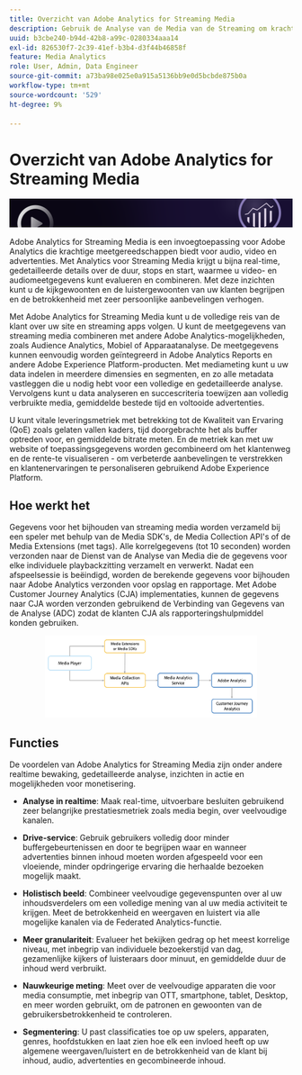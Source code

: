 ```yaml
---
title: Overzicht van Adobe Analytics for Streaming Media
description: Gebruik de Analyse van de Media van de Streaming om krachtig inzicht voor inhoud, audio, en reclame te krijgen.
uuid: b3cbe240-b94d-42b8-a99c-0280334aaa14
exl-id: 826530f7-2c39-41ef-b3b4-d3f44b46858f
feature: Media Analytics
role: User, Admin, Data Engineer
source-git-commit: a73ba98e025e0a915a5136bb9e0d5bcbde875b0a
workflow-type: tm+mt
source-wordcount: '529'
ht-degree: 9%

---
```


# Overzicht van Adobe Analytics for Streaming Media

![Banner](./assets/media_analytics_banner.png)

Adobe Analytics for Streaming Media is een invoegtoepassing voor Adobe Analytics die krachtige meetgereedschappen biedt voor audio, video en advertenties. Met Analytics voor Streaming Media krijgt u bijna real-time, gedetailleerde details over de duur, stops en start, waarmee u video- en audiomeetgegevens kunt evalueren en combineren. Met deze inzichten kunt u de kijkgewoonten en de luistergewoonten van uw klanten begrijpen en de betrokkenheid met zeer persoonlijke aanbevelingen verhogen.

Met Adobe Analytics for Streaming Media kunt u de volledige reis van de klant over uw site en streaming apps volgen. U kunt de meetgegevens van streaming media combineren met andere Adobe Analytics-mogelijkheden, zoals Audience Analytics, Mobiel of Apparaatanalyse. De meetgegevens kunnen eenvoudig worden geïntegreerd in Adobe Analytics Reports en andere Adobe Experience Platform-producten. Met mediameting kunt u uw data indelen in meerdere dimensies en segmenten, en zo alle metadata vastleggen die u nodig hebt voor een volledige en gedetailleerde analyse. Vervolgens kunt u data analyseren en succescriteria toewijzen aan volledig verbruikte media, gemiddelde bestede tijd en voltooide advertenties.

U kunt vitale leveringsmetriek met betrekking tot de Kwaliteit van Ervaring (QoE) zoals gelaten vallen kaders, tijd doorgebrachte het als buffer optreden voor, en gemiddelde bitrate meten. En de metriek kan met uw website of toepassingsgegevens worden gecombineerd om het klantenweg en de rente-te visualiseren - om verbeterde aanbevelingen te verstrekken en klantenervaringen te personaliseren gebruikend Adobe Experience Platform.

## Hoe werkt het

Gegevens voor het bijhouden van streaming media worden verzameld bij een speler met behulp van de Media SDK&#39;s, de Media Collection API&#39;s of de Media Extensions (met tags). Alle korrelgegevens (tot 10 seconden) worden verzonden naar de Dienst van de Analyse van Media die de gegevens voor elke individuele playbackzitting verzamelt en verwerkt. Nadat een afspeelsessie is beëindigd, worden de berekende gegevens voor bijhouden naar Adobe Analytics verzonden voor opslag en rapportage. Met Adobe Customer Journey Analytics (CJA) implementaties, kunnen de gegevens naar CJA worden verzonden gebruikend de Verbinding van Gegevens van de Analyse (ADC) zodat de klanten CJA als rapporteringshulpmiddel konden gebruiken.

<!-- ![streaming media process](./assets/streaming-process1.png) -->

<div style="text-align: center;">
<img src="./assets/streaming-process1.png" alt="Streaming media-proces" width="75%">
</div>

## Functies

De voordelen van Adobe Analytics for Streaming Media zijn onder andere realtime bewaking, gedetailleerde analyse, inzichten in actie en mogelijkheden voor monetisering.

* **Analyse in realtime**: Maak real-time, uitvoerbare besluiten gebruikend zeer belangrijke prestatiesmetriek zoals media begin, over veelvoudige kanalen.

* **Drive-service**: Gebruik gebruikers volledig door minder buffergebeurtenissen en door te begrijpen waar en wanneer advertenties binnen inhoud moeten worden afgespeeld voor een vloeiende, minder opdringerige ervaring die herhaalde bezoeken mogelijk maakt.

* **Holistisch beeld**: Combineer veelvoudige gegevenspunten over al uw inhoudsverdelers om een volledige mening van al uw media activiteit te krijgen. Meet de betrokkenheid en weergaven en luistert via alle mogelijke kanalen via de Federated Analytics-functie.

* **Meer granulariteit**: Evalueer het bekijken gedrag op het meest korrelige niveau, met inbegrip van individuele bezoekerstijd van dag, gezamenlijke kijkers of luisteraars door minuut, en gemiddelde duur de inhoud werd verbruikt.

* **Nauwkeurige meting**: Meet over de veelvoudige apparaten die voor media consumptie, met inbegrip van OTT, smartphone, tablet, Desktop, en meer worden gebruikt, om de patronen en gewoonten van de gebruikersbetrokkenheid te controleren.

* **Segmentering**: U past classificaties toe op uw spelers, apparaten, genres, hoofdstukken en laat zien hoe elk een invloed heeft op uw algemene weergaven/luistert en de betrokkenheid van de klant bij inhoud, audio, advertenties en gecombineerde inhoud.
